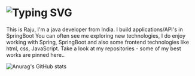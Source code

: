 # ![Typing SVG](https://readme-typing-svg.demolab.com?font=Fira+Code&size=30&pause=1000&vCenter=true&width=800&color=fa8072&lines=Hi+there+%F0%9F%91%8B+This+is+Raju+mb;Self+thought+java+Developer+!!)

This is Raju, I'm a java developer from India. I build applications/API's in SpringBoot
You can often see me exploring new technologies, I do enjoy working with Spring, SpringBoot and also some frontend technologies like html, css, JavaScript. Take a look at my repositories - some of my best works are pinned here..

![Anurag's GitHub stats](https://github-readme-stats.vercel.app/api?username=rajumb0232&theme=codeSTACKr&show_icons=true)<br/>
